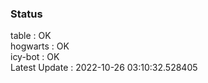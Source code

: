 ### Status


table : OK  
hogwarts : OK  
icy-bot : OK  
Latest Update : 2022-10-26 03:10:32.528405

